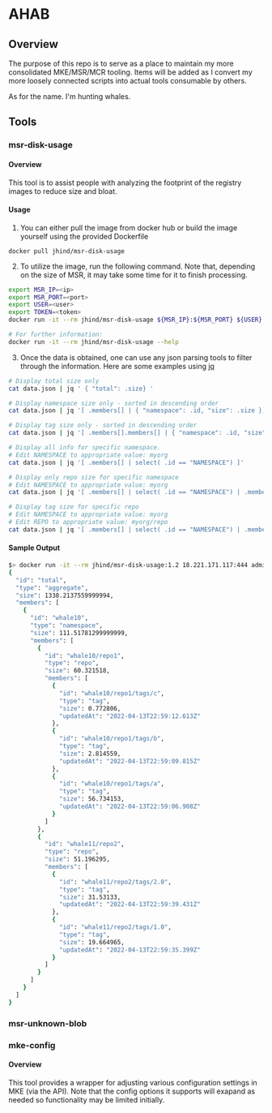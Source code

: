 # AHAB

## Overview
The purpose of this repo is to serve as a place to maintain my more consolidated MKE/MSR/MCR tooling. Items
will be added as I convert my more loosely connected scripts into actual tools consumable by others.

As for the name. I'm hunting whales.

## Tools

### msr-disk-usage
#### Overview
  This tool is to assist people with analyzing the footprint of the registry images to reduce size and bloat.

#### Usage
  1. You can either pull the image from docker hub or build the image yourself using the provided Dockerfile

  `docker pull jhind/msr-disk-usage`

  2. To utilize the image, run the following command. Note that, depending on the size of MSR, it may take some time 
  for it to finish processing.

  ```bash
  export MSR_IP=<ip>
  export MSR_PORT=<port>
  export USER=<user>
  export TOKEN=<token>
  docker run -it --rm jhind/msr-disk-usage ${MSR_IP}:${MSR_PORT} ${USER} ${TOKEN} > data.json

  # For further information:
  docker run -it --rm jhind/msr-disk-usage --help
  ```

  3. Once the data is obtained, one can use any json parsing tools to filter through the information. Here are
  some examples using [jq](https://stedolan.github.io/jq/)

  ```bash
  # Display total size only
  cat data.json | jq ' { "total": .size} '

  # Display namespace size only - sorted in descending order
  cat data.json | jq '[ .members[] | { "namespace": .id, "size": .size }] | sort_by(.size) | reverse'

  # Display tag size only - sorted in descending order
  cat data.json | jq '[ .members[].members[] | { "namespace": .id, "size": .size }] | sort_by(.size) | reverse'

  # Display all info for specific namespace. 
  # Edit NAMESPACE to appropriate value: myorg
  cat data.json | jq '[ .members[] | select( .id == "NAMESPACE") ]'

  # Display only repo size for specific namespace
  # Edit NAMESPACE to appropriate value: myorg
  cat data.json | jq '[ .members[] | select( .id == "NAMESPACE") | .members[] | { "repo": .id, "size": .size} ] | sort_by(.size) | reverse'

  # Display tag size for specific repo
  # Edit NAMESPACE to appropriate value: myorg
  # Edit REPO to appropriate value: myorg/repo
  cat data.json | jq '[ .members[] | select( .id == "NAMESPACE") | .members[] | select( .id == "REPO" ) | .members[] | { "repo": .id, "size": .size} ] | sort_by(.size) | reverse'
  ```

#### Sample Output

```bash
$> docker run -it --rm jhind/msr-disk-usage:1.2 18.221.171.117:444 admin dockeradmin | jq
{
  "id": "total",
  "type": "aggregate",
  "size": 1338.2137559999994,
  "members": [
    {
      "id": "whale10",
      "type": "namespace",
      "size": 111.51781299999999,
      "members": [
        {
          "id": "whale10/repo1",
          "type": "repo",
          "size": 60.321518,
          "members": [
            {
              "id": "whale10/repo1/tags/c",
              "type": "tag",
              "size": 0.772806,
              "updatedAt": "2022-04-13T22:59:12.613Z"
            },
            {
              "id": "whale10/repo1/tags/b",
              "type": "tag",
              "size": 2.814559,
              "updatedAt": "2022-04-13T22:59:09.815Z"
            },
            {
              "id": "whale10/repo1/tags/a",
              "type": "tag",
              "size": 56.734153,
              "updatedAt": "2022-04-13T22:59:06.908Z"
            }
          ]
        },
        {
          "id": "whale11/repo2",
          "type": "repo",
          "size": 51.196295,
          "members": [
            {
              "id": "whale11/repo2/tags/2.0",
              "type": "tag",
              "size": 31.53133,
              "updatedAt": "2022-04-13T22:59:39.431Z"
            },
            {
              "id": "whale11/repo2/tags/1.0",
              "type": "tag",
              "size": 19.664965,
              "updatedAt": "2022-04-13T22:59:35.399Z"
            }
          ]
        }
      ]
    }
  ]
}
```

### msr-unknown-blob

### mke-config
#### Overview

This tool provides a wrapper for adjusting various configuration settings in MKE (via the API). Note that the config options
it supports will exapand as needed so functionality may be limited initially.


